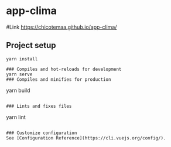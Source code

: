 # app-clima
#Link https://chicotemaa.github.io/app-clima/

## Project setup
```
yarn install

### Compiles and hot-reloads for development
yarn serve
### Compiles and minifies for production
```
yarn build
```

### Lints and fixes files
```
yarn lint
```

### Customize configuration
See [Configuration Reference](https://cli.vuejs.org/config/).
